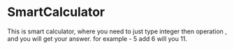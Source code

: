 # SmartCalculator
This is smart calculator, where you need to just type integer then operation , and you will get your answer.
for example - 
5 add 6 will you 11.
